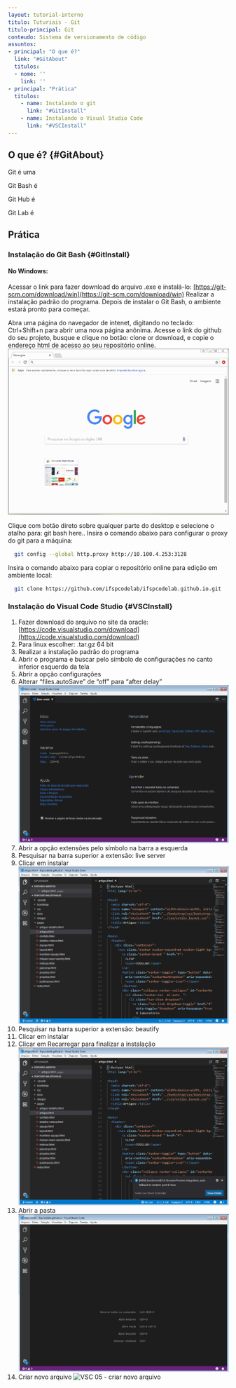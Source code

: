 ```yaml
---
layout: tutorial-interno
titulo: Tuturiais - Git
titulo-principal: Git
conteudo: Sistema de versionamento de código
assuntos:
- principal: "O que é?"
  link: "#GitAbout"
  titulos:
  - nome: ''
    link: ''
- principal: "Prática"
  titulos:
    - name: Instalando o git
      link: "#GitInstall"
    - name: Instalando o Visual Studio Code
      link: "#VSCInstall"
---
```


## O que é? {#GitAbout}
Git é uma

Git Bash é

Git Hub é

Git Lab é

## Prática

### Instalação do Git Bash {#GitInstall}
#### No Windows: 
Acessar o link para fazer download do arquivo .exe e instalá-lo:
[https://git-scm.com/download/win](https://git-scm.com/download/win)
Realizar a instalação padrão do programa.
Depois de instalar o Git Bash, o ambiente estará pronto para começar.

Abra uma página do navegador de intenet, digitando no teclado: Ctrl+Shift+n para abrir uma nova página anônima.
Acesse o link do github do seu projeto, busque e clique no botão: clone or download, e copie o endereço html de acesso ao seu repositório online.
![guia anomina + link da pasta do projeto](/assets/images/gifs/git/GIT01-GuiaAnomina+LinkDaPastaDoProjeto.gif)

Clique com botão direto sobre qualquer parte do desktop e selecione o atalho para: git bash here..
Insira o comando abaixo para configurar o proxy do git para a máquina:
~~~bash
  git config --global http.proxy http://10.100.4.253:3128
~~~
Insira o comando abaixo para copiar o repositório online para edição em ambiente local:
~~~bash
  git clone https://github.com/ifspcodelab/ifspcodelab.github.io.git
~~~
### Instalação do Visual Code Studio {#VSCInstall}
1.	Fazer download do arquivo no site da oracle:
[https://code.visualstudio.com/download](https://code.visualstudio.com/download)
3.	Para linux escolher:	.tar.gz	64 bit
4.	Realizar a instalação padrão do programa
5.	Abrir o programa e buscar pelo símbolo de configurações no canto inferior esquerdo da tela
6.	Abrir a opção configurações
7.	Alterar “files.autoSave” de “off” para “after delay”
  ![VSC 01 - afterdelay](/assets/images/gifs/git/VSC01-afterdelay.gif)
8.	Abrir a opção extensões pelo símbolo na barra a esquerda
9.	Pesquisar na barra superior a extensão: live server
10.	Clicar em instalar
  ![VSC 02 - instalar live server](/assets/images/gifs/git/VSC02-InstalarLiveServer.gif)
11. Pesquisar na barra superior a extensão: beautify
12.	Clicar em instalar
13.	Clicar em Recarregar para finalizar a instalação
  ![VSC 03 - instalar beautify](/assets/images/gifs/git/VSC03-InstalarBeautify.gif)
14.	Abrir a pasta 
  ![VSC 04 - abrir pasta](/assets/images/gifs/git/VSC04-AbrirPasta.gif)
15.	Criar novo arquivo
  ![VSC 05 - criar novo arquivo](/assets/images/gifs/git/VSC05-CriarNovoArquivo)


























































































